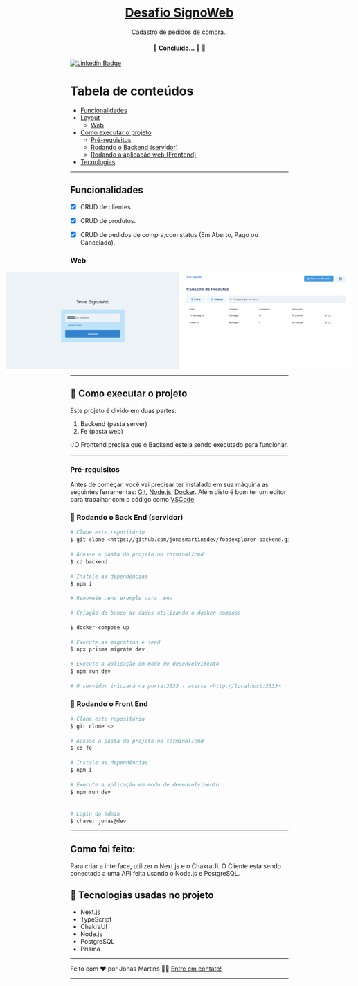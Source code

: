 
<h1 align="center">
    <a href="#" alt="site do ecoleta"> Desafio SignoWeb </a>
</h1>

 <p align="center"> Cadastro de pedidos de compra.. </p>


 <h4 align="center">
	🚧   Concluído... 🚀 🚧
</h4>


[![Linkedin Badge](https://img.shields.io/badge/-JonasMartins-blue?style=flat-square&logo=Linkedin&logoColor=white&link=https://https://www.linkedin.com/in/jonas-martins-950a30184/)](https://www.linkedin.com/in/jonas-martins-950a30184/)


Tabela de conteúdos
=================
   * [Funcionalidades](#-funcionalidades)
   * [Layout](#-layout)
     * [Web](#web)
   * [Como executar o projeto](#-como-executar-o-projeto)
     * [Pré-requisitos](#pré-requisitos)
     * [Rodando o Backend (servidor)](#rodando-o-back-end)
     * [Rodando a aplicação web (Frontend)](#user-content--rodando-a-aplicação-web-frontend)
   * [Tecnologias](#-tecnologias)

---

## Funcionalidades

- [x] CRUD de clientes.
- [x] CRUD de produtos.
- [x] CRUD de pedidos de compra,com status (Em Aberto, Pago ou Cancelado).



### Web
<p align="center" style="display: flex; align-items: flex-start; justify-content: center;">
  <img src=".github/1.png" width="400px">

  <img src=".github/2.png" width="400px">
</p>

---


## 🚀 Como executar o projeto
Este projeto é divido em duas partes:
1. Backend (pasta server) 
2. Fe (pasta web)


💡O Frontend precisa que o Backend esteja sendo executado para funcionar.


<hr />

### Pré-requisitos

Antes de começar, você vai precisar ter instalado em sua máquina as seguintes ferramentas:
[Git](https://git-scm.com), [Node.js](https://nodejs.org/en/), [Docker](https://www.docker.com). 
Além disto é bom ter um editor para trabalhar com o código como [VSCode](https://code.visualstudio.com/)


### 🎲 Rodando o Back End (servidor)
```bash
# Clone este repositório
$ git clone <https://github.com/jonasmartinsdev/foodexplorer-backend.git>

# Acesse a pasta do projeto no terminal/cmd
$ cd backend

# Instale as dependências
$ npm i

# Renomeie .env.example para .env

# Criação do banco de dados utilizando o docker compose

$ docker-compose up

# Execute as migration e seed
$ npx prisma migrate dev

# Execute a aplicação em modo de desenvolvimento
$ npm run dev

# O servidor iniciará na porta:3333 - acesse <http://localhost:3333>
```




### 🎲 Rodando o Front End

```bash
# Clone este repositório
$ git clone <>

# Acesse a pasta do projeto no terminal/cmd
$ cd fe

# Instale as dependências
$ npm i

# Execute a aplicação em modo de desenvolvimento
$ npm run dev


# Login do admin
$ chave: jonas@dev
```

---


## Como foi feito:
Para criar a interface, utilizer o Next.js e o ChakraUi.
O Cliente esta sendo conectado a uma API feita usando o Node.js e PostgreSQL.


## 🚀 Tecnologias usadas no projeto

- Next.js
- TypeScript
- ChakraUI
- Node.js
- PostgreSQL
- Prisma

---



Feito com ❤️ por Jonas Martins 👋🏽 [Entre em contato!](https://www.linkedin.com/in/jonas-martins-950a30184)

---